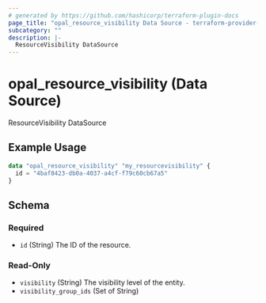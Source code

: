 ```yaml
---
# generated by https://github.com/hashicorp/terraform-plugin-docs
page_title: "opal_resource_visibility Data Source - terraform-provider-opal"
subcategory: ""
description: |-
  ResourceVisibility DataSource
---
```


# opal_resource_visibility (Data Source)

ResourceVisibility DataSource

## Example Usage

```terraform
data "opal_resource_visibility" "my_resourcevisibility" {
  id = "4baf8423-db0a-4037-a4cf-f79c60cb67a5"
}
```

<!-- schema generated by tfplugindocs -->
## Schema

### Required

- `id` (String) The ID of the resource.

### Read-Only

- `visibility` (String) The visibility level of the entity.
- `visibility_group_ids` (Set of String)
